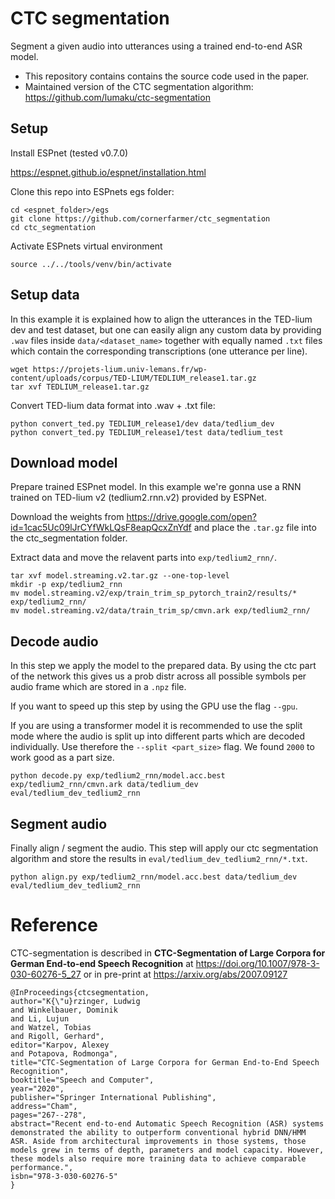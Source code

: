# CTC segmentation

Segment a given audio into utterances using a trained end-to-end ASR model.

* This repository contains contains the source code used in the paper.
* Maintained version of the CTC segmentation algorithm: https://github.com/lumaku/ctc-segmentation

## Setup

Install ESPnet (tested v0.7.0)

https://espnet.github.io/espnet/installation.html

Clone this repo into ESPnets egs folder:

```
cd <espnet_folder>/egs
git clone https://github.com/cornerfarmer/ctc_segmentation
cd ctc_segmentation
```

Activate ESPnets virtual environment

```
source ../../tools/venv/bin/activate
```

## Setup data

In this example it is explained how to align the utterances in the TED-lium dev and test dataset, but one can easily align any custom data by providing `.wav` files inside `data/<dataset_name>` together with equally named `.txt` files which contain the corresponding transcriptions (one utterance per line).

```
wget https://projets-lium.univ-lemans.fr/wp-content/uploads/corpus/TED-LIUM/TEDLIUM_release1.tar.gz
tar xvf TEDLIUM_release1.tar.gz
```

Convert TED-lium data format into .wav + .txt file:

```
python convert_ted.py TEDLIUM_release1/dev data/tedlium_dev
python convert_ted.py TEDLIUM_release1/test data/tedlium_test
```

## Download model

Prepare trained ESPnet model. In this example we're gonna use a RNN trained on TED-lium v2 (tedlium2.rnn.v2) provided by ESPNet.

Download the weights from https://drive.google.com/open?id=1cac5Uc09lJrCYfWkLQsF8eapQcxZnYdf and place the `.tar.gz` file into the ctc_segmentation folder.

Extract data and move the relavent parts into `exp/tedlium2_rnn/`. 

```
tar xvf model.streaming.v2.tar.gz --one-top-level
mkdir -p exp/tedlium2_rnn
mv model.streaming.v2/exp/train_trim_sp_pytorch_train2/results/* exp/tedlium2_rnn/
mv model.streaming.v2/data/train_trim_sp/cmvn.ark exp/tedlium2_rnn/
```

## Decode audio

In this step we apply the model to the prepared data. By using the ctc part of the network this gives us a prob distr across all possible symbols per audio frame which are stored in a `.npz` file.

If you want to speed up this step by using the GPU use the flag `--gpu`.

If you are using a transformer model it is recommended to use the split mode where the audio is split up into different parts which are decoded individually.
Use therefore the `--split <part_size>` flag. We found `2000` to work good as a part size.

```
python decode.py exp/tedlium2_rnn/model.acc.best exp/tedlium2_rnn/cmvn.ark data/tedlium_dev eval/tedlium_dev_tedlium2_rnn
```

## Segment audio

Finally align / segment the audio. This step will apply our ctc segmentation algorithm and store the results in `eval/tedlium_dev_tedlium2_rnn/*.txt`.

```
python align.py exp/tedlium2_rnn/model.acc.best data/tedlium_dev eval/tedlium_dev_tedlium2_rnn
```

# Reference

CTC-segmentation is described in **CTC-Segmentation of Large Corpora for German End-to-end Speech Recognition** at https://doi.org/10.1007/978-3-030-60276-5_27 or in pre-print at https://arxiv.org/abs/2007.09127 

```
@InProceedings{ctcsegmentation,
author="K{\"u}rzinger, Ludwig
and Winkelbauer, Dominik
and Li, Lujun
and Watzel, Tobias
and Rigoll, Gerhard",
editor="Karpov, Alexey
and Potapova, Rodmonga",
title="CTC-Segmentation of Large Corpora for German End-to-End Speech Recognition",
booktitle="Speech and Computer",
year="2020",
publisher="Springer International Publishing",
address="Cham",
pages="267--278",
abstract="Recent end-to-end Automatic Speech Recognition (ASR) systems demonstrated the ability to outperform conventional hybrid DNN/HMM ASR. Aside from architectural improvements in those systems, those models grew in terms of depth, parameters and model capacity. However, these models also require more training data to achieve comparable performance.",
isbn="978-3-030-60276-5"
}
```



